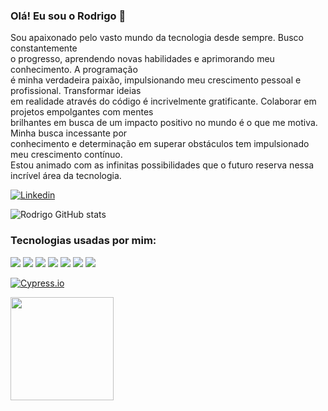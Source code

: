 ### Olá! Eu sou o Rodrigo 👋

Sou apaixonado pelo vasto mundo da tecnologia desde sempre. Busco constantemente</br>
o progresso, aprendendo novas habilidades e aprimorando meu conhecimento. A programação</br> 
é minha verdadeira paixão, impulsionando meu crescimento pessoal e profissional. Transformar ideias</br> 
em realidade através do código é incrivelmente gratificante. Colaborar em projetos empolgantes com mentes</br> 
brilhantes em busca de um impacto positivo no mundo é o que me motiva. Minha busca incessante por</br> 
conhecimento e determinação em superar obstáculos tem impulsionado meu crescimento contínuo.</br> 
Estou animado com as infinitas possibilidades que o futuro reserva nessa incrível área da tecnologia.

[![Linkedin](https://img.shields.io/badge/LinkedIn-0077B5?style=for-the-badge&logo=linkedin&logoColor=white)](https://www.linkedin.com/in/rodrigo-ramos-837513253/)

![Rodrigo GitHub stats](https://github-readme-stats.vercel.app/api?username=Rodrigo-Dev123&show_icons=true&theme=cobalt)

### Tecnologias usadas por mim:

<div>
    <img aling="center" src="https://img.shields.io/badge/HTML5-E34F26?style=for-the-badge&logo=html5&logoColor=white"/>
    <img aling="center" src="https://img.shields.io/badge/CSS3-1572B6?style=for-the-badge&logo=css3&logoColor=white"/>
    <img aling="center" src="https://img.shields.io/badge/JavaScript-F7DF1E?style=for-the-badge&logo=javascript&logoColor=black"/>
    <img aling="center" src="https://img.shields.io/badge/React-20232A?style=for-the-badge&logo=react&logoColor=61DAFB"/>
    <img aling="center" src="https://img.shields.io/badge/Tailwind_CSS-38B2AC?style=for-the-badge&logo=tailwind-css&logoColor=white"/>
    <img aling="center" src="https://img.shields.io/badge/Node.js-43853D?style=for-the-badge&logo=node.js&logoColor=white"/>
    <img aling="center" src="https://img.shields.io/badge/Express.js-404D59?style=for-the-badge"/>
</div> 

[![Cypress.io](https://img.shields.io/badge/tested%20with-Cypress-04C38E.svg)](https://www.cypress.io/)

<div>
    <a href="https://github.com/Rodrigo-Dev123">
     <img height="165em" src="https://github-readme-stats.vercel.app/api/top-langs/?username=Rodrigo-Dev123&layout=compact&langs_count=7&theme=onedark"/>
</div>
